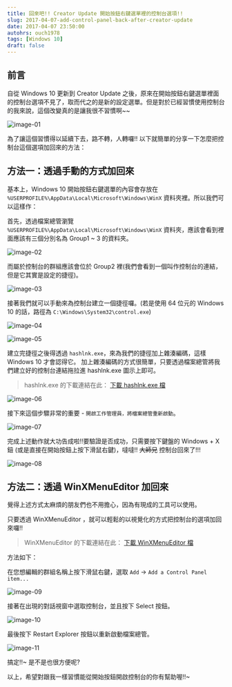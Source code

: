 ```yaml
---
title: 回來吧!! Creator Update 開始按鈕右鍵選單裡的控制台選項!!
slug: 2017-04-07-add-control-panel-back-after-creator-update
date: 2017-04-07 23:50:00
autohrs: ouch1978
tags: [Windows 10]
draft: false
---
```


## 前言

自從 Windows 10 更新到 Creator Update 之後，原來在開始按鈕右鍵選單裡面的控制台選項不見了，取而代之的是新的設定選單。但是對於已經習慣使用控制台的我來說，這個改變真的是讓我很不習慣啊~~

![image-01](01-control-panel-link-is-gone-after-creator-update.png "控制台選項在 Creator Update 之後消失了")

為了讓這個習慣得以延續下去，路不轉，人轉囉!! 以下就簡單的分享一下怎麼把控制台這個選項加回來的方法：

<!--truncate-->

## 方法一：透過手動的方式加回來

基本上，Windows 10 開始按鈕右鍵選單的內容會存放在 `%USERPROFILE%\AppData\Local\Microsoft\Windows\WinX` 資料夾裡。所以我們可以這樣作：

首先，透過檔案總管瀏覽 `%USERPROFILE%\AppData\Local\Microsoft\Windows\WinX` 資料夾，應該會看到裡面應該有三個分別名為 Group1 ~ 3 的資料夾。

![image-02](02-group-folders.png "Group1 ~ Group3 資料夾")

而屬於控制台的群組應該會位於 Group2 裡(我們會看到一個叫作控制台的連結，但是它其實是設定的捷徑)。

![image-03](03-links-in-group2.png "Group2 裡的連結")

接著我們就可以手動來為控制台建立一個捷徑囉。(若是使用 64 位元的 Windows 10 的話，路徑為 `C:\Windows\System32\control.exe`)

![image-04](04-create-link-for-control-panel.png "為控制台建立捷徑")

![image-05](05-name-the-link-with-control-panel.png "將捷徑的名稱取為控制台")

建立完捷徑之後得透過 `hashlnk.exe`，來為我們的捷徑加上雜湊編碼，這樣 Windows 10 才會認得它。
加上雜湊編碼的方式很簡單，只要透過檔案總管將我們建立好的控制台連結拖拉進 hashlnk.exe 圖示上即可。

> hashlnk.exe 的下載連結在此： [下載 hashlnk.exe 檔][下載 hashlnk.exe 檔]

[下載 hashlnk.exe 檔]: https://github.com/riverar/hashlnk/raw/master/bin/hashlnk_0.2.0.0.zip "下載 hashlnk.exe 檔"

![image-06](06-drag-link-into-hashlnk.png "將控制台捷徑拖拉到 hashlnk.exe 的圖示上")

接下來這個步驟非常的重要 - `開啟工作管理員，將檔案總管重新啟動`。

![image-07](07-restart-explorer.png "重新啟動檔案總管")

完成上述動作就大功告成啦!!要驗證是否成功，只需要按下鍵盤的 Windows + X 鈕 (或是直接在開始按鈕上按下滑鼠右鍵)，噠噠!! ~~大師兄~~ 控制台回來了!!!

![image-08](08-get-control-panel-link-back.png "控制台回來了")

## 方法二：透過 WinXMenuEditor 加回來

覺得上述方式太麻煩的朋友們也不用擔心，因為有現成的工具可以使用。

只要透過 WinXMenuEditor ，就可以輕鬆的以視覺化的方式把控制台的選項加回來囉!!

> WinXMenuEditor 的下載連結在此： [下載 WinXMenuEditor 檔][下載 winxmenueditor 檔]

[下載 winxmenueditor 檔]: http://winaero.com/request.php?21 "下載 WinXMenuEditor 檔"

方法如下：

在您想編輯的群組名稱上按下滑鼠右鍵，選取 `Add` -> `Add a Control Panel item...`

![image-09](09-add-control-panel-item.png "選取 Add a Control Panel item")

接著在出現的對話視窗中選取控制台，並且按下 Select 按鈕。

![image-10](10-select-control-panel.png "選取 Add a Control Panel item")

最後按下 Restart Explorer 按鈕以重新啟動檔案總管。

![image-11](11-click-restart-explorer-button.png "按下 Restart Explorer 按鈕以重新啟動檔案總管")

搞定!!~ 是不是也很方便呢?

以上，希望對跟我一樣習慣能從開始按鈕開啟控制台的你有幫助喔!!~
